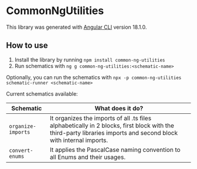 # CommonNgUtilities

This library was generated with [Angular CLI](https://github.com/angular/angular-cli) version 18.1.0.

## How to use

1. Install the library by running `npm install common-ng-utilities`
2. Run schematics with `ng g common-ng-utilities:<schematic-name>`

Optionally, you can run the schematics with `npx -p common-ng-utilities schematic-runner <schematic-name>`

Current schematics available:

| Schematic           | What does it do?                                                                                                                                                 |
|---------------------|------------------------------------------------------------------------------------------------------------------------------------------------------------------|
| `organize-imports`  | It organizes the imports of all .ts files alphabetically in 2 blocks, first block with the third-party libraries imports and second block with internal imports. |
| `convert-enums`     | It applies the PascalCase naming convention to all Enums and their usages.                                                                                       |
